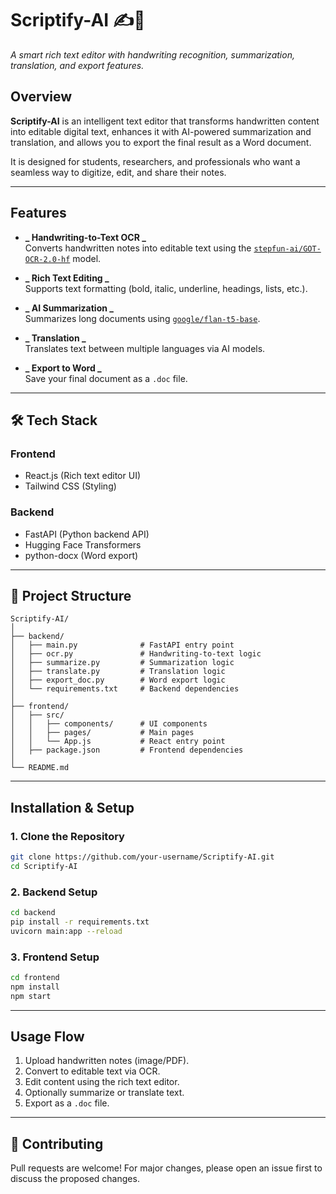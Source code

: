 # Scriptify-AI ✍️📄

_A smart rich text editor with handwriting recognition, summarization, translation, and export features._

## Overview 

**Scriptify-AI** is an intelligent text editor that transforms handwritten content into editable digital text, enhances it with AI-powered summarization and translation, and allows you to export the final result as a Word document. 

It is designed for students, researchers, and professionals who want a seamless way to digitize, edit, and share their notes.

---

## Features

- **_ Handwriting-to-Text OCR _**  
  Converts handwritten notes into editable text using the [`stepfun-ai/GOT-OCR-2.0-hf`](https://huggingface.co/stepfun-ai/GOT-OCR-2.0-hf) model.

- **_ Rich Text Editing _**  
  Supports text formatting (bold, italic, underline, headings, lists, etc.).

- **_ AI Summarization _**  
  Summarizes long documents using [`google/flan-t5-base`](https://huggingface.co/google/flan-t5-base).

- **_ Translation _**  
  Translates text between multiple languages via AI models.

- **_ Export to Word _**  
  Save your final document as a `.doc` file.

---

## 🛠 Tech Stack

### **Frontend**

- React.js (Rich text editor UI)
- Tailwind CSS (Styling)

### **Backend**

- FastAPI (Python backend API)
- Hugging Face Transformers
- python-docx (Word export)

---

## 📂 Project Structure

```
Scriptify-AI/
│
├── backend/
│   ├── main.py              # FastAPI entry point
│   ├── ocr.py               # Handwriting-to-text logic
│   ├── summarize.py         # Summarization logic
│   ├── translate.py         # Translation logic
│   ├── export_doc.py        # Word export logic
│   └── requirements.txt     # Backend dependencies
│
├── frontend/
│   ├── src/
│   │   ├── components/      # UI components
│   │   ├── pages/           # Main pages
│   │   └── App.js           # React entry point
│   ├── package.json         # Frontend dependencies
│
└── README.md
```

---

## Installation & Setup 

### 1. Clone the Repository

```bash
git clone https://github.com/your-username/Scriptify-AI.git
cd Scriptify-AI
```

### 2️. Backend Setup

```bash
cd backend
pip install -r requirements.txt
uvicorn main:app --reload
```

### 3️. Frontend Setup

```bash
cd frontend
npm install
npm start
```

---

## Usage Flow

1. Upload handwritten notes (image/PDF).
2. Convert to editable text via OCR.
3. Edit content using the rich text editor.
4. Optionally summarize or translate text.
5. Export as a `.doc` file.

---

## 🤝 Contributing

Pull requests are welcome! For major changes, please open an issue first to discuss the proposed changes.
